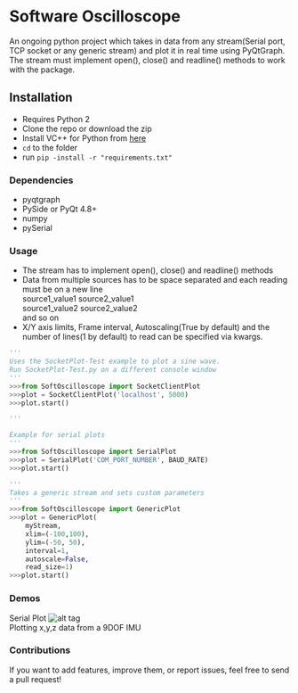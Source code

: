 # Software Oscilloscope
An ongoing python project which takes in data from any stream(Serial port, TCP socket or any generic stream) and plot it in real time using PyQtGraph. The stream must implement open(), close() and readline() methods 
to work with the package.

## Installation
* Requires Python 2
* Clone the repo or download the zip
* Install VC++ for Python from [here](https://www.microsoft.com/en-in/download/details.aspx?id=44266)
* `cd` to the folder
* run `pip -install -r "requirements.txt"`
  
### Dependencies
* pyqtgraph
* PySide or PyQt 4.8+ 
* numpy
* pySerial

### Usage
* The stream has to implement open(), close() and readline() methods
* Data from multiple sources has to be space separated and each reading  must be on a new line</br>
  source1_value1 source2_value1</br>
  source1_value2 source2_value2</br>
  and so on
* X/Y axis limits,  Frame interval, Autoscaling(True by default) and the number of lines(1 by default) to read can be specified via     kwargs.
```python
'''
Uses the SocketPlot-Test example to plot a sine wave.
Run SocketPlot-Test.py on a different console window
'''
>>>from SoftOscilloscope import SocketClientPlot
>>>plot = SocketClientPlot('localhost', 5000)
>>>plot.start()

'''

Example for serial plots
'''
>>>from SoftOscilloscope import SerialPlot
>>>plot = SerialPlot('COM_PORT_NUMBER', BAUD_RATE)
>>>plot.start()

'''
Takes a generic stream and sets custom parameters
'''
>>>from SoftOscilloscope import GenericPlot
>>>plot = GenericPlot(
	myStream, 
	xlim=(-100,100),
	ylim=(-50, 50),
	interval=1, 
	autoscale=False,
	read_size=1)
>>>plot.start()
```

### Demos

Serial Plot
![alt tag](http://imgur.com/zu63yun.gif)  
Plotting x,y,z data from a 9DOF IMU     


### Contributions
If you want to add features, improve them, or report issues, feel free to send a pull request!
